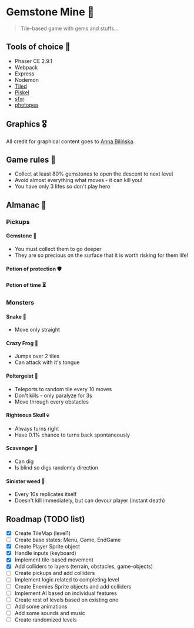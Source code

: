 # Gemstone Mine 💎

> Tile-based game with gems and stuffs...

## Tools of choice 🔧

* Phaser CE 2.9.1
* Webpack
* Express
* Nodemon
* [Tiled](http://www.mapeditor.org)
* [Piskel](https://github.com/piskelapp/piskel)
* [sfxr](http://www.drpetter.se/project_sfxr.html)
* [photopea](https://www.photopea.com)

## Graphics 🎖

All credit for graphical content goes to [Anna Bilińska](https://www.linkedin.com/in/annabilinskaanna/).

## Game rules 🎲

* Collect at least 80% gemstones to open the descent to next level
* Avoid almost everything what moves - it can kill you!
* You have only 3 lifes so don't play hero

## Almanac 📖

### Pickups

#### Gemstone 💎

* You must collect them to go deeper
* They are so precious on the surface that it is worth risking for them life!

#### Potion of protection 🛡

#### Potion of time ⏳

### Monsters

#### Snake 🐍

* Move only straight

#### Crazy Frog 🐸

* Jumps over 2 tiles
* Can attack with it's tongue

#### Poltergeist 👻

* Teleports to random tile every 10 moves
* Don't kills - only paralyze for 3s
* Move through every obstacles

#### Righteous Skull 💀

* Always turns right
* Have 0.1% chance to turns back spontaneously

#### Scavenger 🐀

* Can dig
* Is blind so digs randomly direction

#### Sinister weed 🌱

* Every 10s replicates itself
* Doesn't kill immediately, but can devour player (instant death)

## Roadmap (TODO list)

* [x] Create TileMap (level1)
* [ ] Create base states: Menu, Game, EndGame
* [x] Create Player Sprite object
* [x] Handle inputs (keyboard)
* [x] Implement tile-based movement
* [x] Add colliders to layers (terrain, obstacles, game-objects)
* [ ] Create pickups and add colliders
* [ ] Implement logic related to completing level
* [ ] Create Enemies Sprite objects and add colliders
* [ ] Implement AI based on individual features
* [ ] Create rest of levels based on existing one
* [ ] Add some animations
* [ ] Add some sounds and music
* [ ] Create randomized levels

